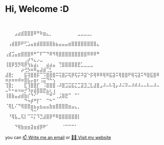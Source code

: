 <h1>Hi, Welcome :D</h1>
⠀⠀⠀⠀⠀⠀⠀⠀⠀⠀⠀⠀⠀⠀⠀⠀⠀⠀⠀⠀⠀⠀⠀⠀⠀⠀⠀⠀⠀⠀⠀⠀⠀⠀⠀⠀⠀⠀⠀⠀⠀⠀⠀⠀⠀⠀⠀⠀⠀⠀⠀⠀⠀
    ⠀⠀⠀⣠⣴⣾⣿⣿⣿⠿⠛⠷⣶⣄⡀⠀⠀⠀⠀⠀⠀⠀⠀⣀⣀⣀⣀⡀⠀⠀⠀⠀⠀⠀⠀⠀⠀⠀⠀⠀⠀⠀⠀⠀⠀⠀⠀⠀⠀⠀⠀⠀⠀⠀⠀⠀⠀⠀⠀⠀⠀⠀⠀⠀⠀
    ⠀⢠⣾⣿⡿⠟⢋⣡⣤⣶⣾⣿⣿⣿⣿⣷⣦⣤⣤⣤⣶⣿⣿⣿⣿⣿⣿⣿⣿⣄⠀⠀⠀⠀⠀⠀⠀⠀⠀⠀⠀⠀⠀⠀⠀⠀⠀⠀⠀⠀⠀⠀⠀⠀⠀⠀⠀⠀⠀⠀⠀⠀⠀⠀⠀
    ⢠⣾⣩⣤⣶⣿⣿⣿⠿⠛⠉⠏⠉⠙⠿⠻⢿⣿⣿⣿⣿⣿⣿⣿⣿⣿⠿⠿⠿⠛⠀⠀⠀⠀⠀⠀⠀⠀⠀⠀⠀⠀⠀⠀⠀⠀⠀⠀⠀⠀⠀⠀⠀⠀⠀⢀⡴⠲⣄⡠⣀⠀⠀⠀⠀
    ⢸⣿⡿⣻⡻⢿⡿⢳⣦⣴⡄⠀⠀⣴⣴⣤⠀⢙⣿⣿⣿⣿⣿⣟⣁⣀⣀⣀⠀⠀⠀⠀⠀⠀⠀⠀⠀⠀⠀⠀⠀⠀⠀⠀⠀⠀⠀⠀⠀⠀⠀⠀⠀⠀⡴⢚⡳⠶⠿⣤⣼⣾⢉⣃⠀
    ⣼⣿⡂⠀⠀⠀⣯⢽⣿⣿⡯⠉⠩⣿⣿⣿⠭⢭⣿⡭⢯⡿⢯⡭⠽⣽⠑⡯⢿⠿⠿⢿⠿⣯⣽⠭⢿⣿⣿⠟⢿⢭⣽⠭⠻⣿⣯⣿⠿⠶⡶⠶⠶⠾⠶⣿⣧⡤⣶⠆⢨⣭⠙⠓⢢
    ⢹⣿⡂⠀⠀⠀⣏⢹⣿⣿⡏⠀⠨⣿⣿⣿⠠⠼⣿⣩⣭⣯⣍⣉⣽⣹⣈⣇⣼⣿⣠⠼⠤⠧⢽⡤⠼⠬⠽⠤⠼⠾⠼⠤⠤⠧⠤⠼⠤⠤⠓⠒⠶⠲⠶⡚⠹⡶⣾⣿⣿⣟⣦⢆⢰
    ⢸⣿⣷⣤⣴⣾⣷⡎⠙⠊⠁⠀⠀⠉⠛⠉⢀⣨⣿⣟⠉⠀⠉⠁⠀⠀⠀⠀⠀⠀⠀⠀⠀⠀⠀⠀⠀⠀⠀⠀⠀⠀⠀⠀⠀⠀⠀⠀⠀⠀⠀⠀⠀⠀⠀⠙⠲⡾⠛⡏⠁⠀⠉⠓⠉
    ⠈⢿⣇⠌⠙⢿⣿⣿⣶⣦⣤⣦⣤⣤⣷⣶⣿⣿⣿⣿⣶⣤⣄⡀⠀⠀⠀⠀⠀⠀⠀⠀⠀⠀⠀⠀⠀⠀⠀⠀⠀⠀⠀⠀⠀⠀⠀⠀⠀⠀⠀⠀⠀⠀⠀⠀⠀⠙⠒⠁⠀⠀⠀⠀⠀
    ⠀⠘⢿⣧⣀⢯⡇⠉⠭⡍⠹⣙⣼⣿⡿⠛⠿⣿⣿⣿⣿⣿⣿⡇⠀⠀⠀⠀⠀⠀⠀⠀⠀⠀⠀⠀⠀⠀⠀⠀⠀⠀⠀⠀⠀⠀⠀⠀⠀⠀⠀⠀⠀⠀⠀⠀⠀⠀⠀⠀⠀⠀⠀⠀⠀
    ⠀⠀⠀⠙⢿⣷⣶⣶⣽⣶⣾⡿⠟⠁⠀⠀⠀⠀⠈⠉⠉⠉⠁⠀⠀⠀⠀⠀⠀⠀⠀⠀⠀⠀⠀⠀⠀⠀⠀⠀⠀⠀⠀⠀⠀⠀⠀⠀⠀⠀⠀⠀⠀⠀⠀⠀⠀⠀⠀⠀⠀⠀⠀⠀⠀⠀

<div>
you can <a href="mailto:marek.lamos16@gmail.com">📫 Write me an email</a> or 
<a href="https://heun11.github.io">👨‍💻 Visit my website</a>
</div>

<!-- <div align=center>
  <img width=250 src="https://github-readme-stats.vercel.app/api/top-langs/?username=Heun11&layout=compact&theme=gruvbox" alt="Language usage"/>&nbsp;
  <img width=330 src="https://github-readme-stats.vercel.app/api?username=Heun11&show_icons=true&hide=&theme=gruvbox" alt="Stats"/>
  <br/>
    <img width=400 align="center" src="https://streak-stats.demolab.com/?user=Heun11&count_private=true&theme=gruvbox&border_radius=10" alt="streak" />
</div> -->
